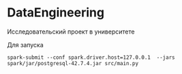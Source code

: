 # DataEngineering
Исследовательский проект в университете

Для запуска
```commandline
spark-submit --conf spark.driver.host=127.0.0.1  --jars spark/jar/postgresql-42.7.4.jar src/main.py
```
